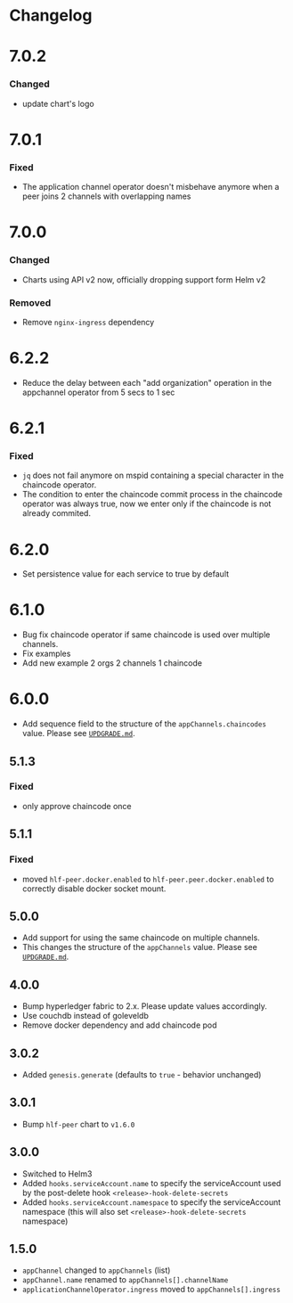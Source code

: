 # Changelog

# 7.0.2
### Changed
- update chart's logo

# 7.0.1
### Fixed
- The application channel operator doesn't misbehave anymore when a peer joins 2 channels with overlapping names

# 7.0.0
### Changed
- Charts using API v2 now, officially dropping support form Helm v2
### Removed
- Remove `nginx-ingress` dependency

# 6.2.2

- Reduce the delay between each "add organization" operation in the appchannel operator from 5 secs to 1 sec

# 6.2.1
### Fixed
- `jq` does not fail anymore on mspid containing a special character in the chaincode operator.
- The condition to enter the chaincode commit process in the chaincode operator was always true, now we enter only if the chaincode is not already commited.

# 6.2.0

- Set persistence value for each service to true by default

# 6.1.0

- Bug fix chaincode operator if same chaincode is used over multiple channels.
- Fix examples
- Add new example 2 orgs 2 channels 1 chaincode

# 6.0.0

- Add sequence field to the structure of the `appChannels.chaincodes` value. Please see [`UPDGRADE.md`](./UPGRADE.md).

## 5.1.3

### Fixed
- only approve chaincode once

## 5.1.1

### Fixed
- moved `hlf-peer.docker.enabled` to `hlf-peer.peer.docker.enabled` to correctly disable docker socket mount.

## 5.0.0

- Add support for using the same chaincode on multiple channels.
- This changes the structure of the `appChannels` value. Please see [`UPDGRADE.md`](./UPGRADE.md).

## 4.0.0

- Bump hyperledger fabric to 2.x. Please update values accordingly.
- Use couchdb instead of goleveldb
- Remove docker dependency and add chaincode pod

## 3.0.2

- Added `genesis.generate` (defaults to `true` - behavior unchanged)

## 3.0.1

- Bump `hlf-peer` chart to `v1.6.0`

## 3.0.0

- Switched to Helm3
- Added `hooks.serviceAccount.name` to specify the serviceAccount used by the post-delete hook `<release>-hook-delete-secrets`
- Added `hooks.serviceAccount.namespace` to specify the serviceAccount namespace (this will also set `<release>-hook-delete-secrets` namespace)

## 1.5.0

- `appChannel` changed to `appChannels` (list)
- `appChannel.name` renamed to `appChannels[].channelName`
- `applicationChannelOperator.ingress` moved to `appChannels[].ingress`
